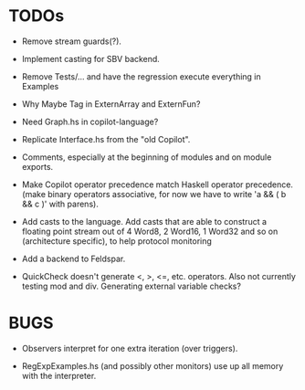 TODOs
=====

*   Remove stream guards(?).

*   Implement casting for SBV backend.

*   Remove Tests/... and have the regression execute everything in Examples

*   Why Maybe Tag in ExternArray and ExternFun?

*   Need Graph.hs in copilot-language?

*   Replicate Interface.hs from the "old Copilot".

*   Comments, especially at the beginning of modules and on module exports.

*   Make Copilot operator precedence match Haskell operator precedence.
    (make binary operators associative, for now we have to write 'a && ( b && c )'
     with parens).

*   Add casts to the language.  Add casts that are able to construct a floating
    point stream out of 4 Word8, 2 Word16, 1 Word32 and so on (architecture
    specific), to help protocol monitoring

*   Add a backend to Feldspar.

*   QuickCheck doesn't generate <, >, <=, etc. operators.  Also not currently
    testing mod and div.  Generating external variable checks?


BUGS
====

*   Observers interpret for one extra iteration (over triggers).

*   RegExpExamples.hs (and possibly other monitors) use up all memory with the interpreter.

